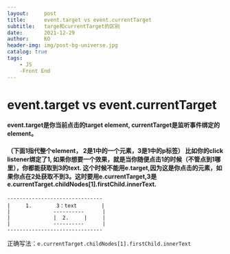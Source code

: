 ```yaml
---
layout:     post
title:      event.target vs event.currentTarget
subtitle:   targe和currentTarget的区别
date:       2021-12-29
author:     KO
header-img: img/post-bg-universe.jpg
catalog: true
tags:
    - JS
    -Front End
---
```



# event.target vs event.currentTarget

#### event.target是你当前点击的target element, currentTarget是监听事件绑定的element。
#### （下面1指代整个element， 2是1中的一个元素，3是1中的p标签） 比如你的click listener绑定了1, 如果你想要一个效果，就是当你随便点击1的时候（不管点到1哪里），你都能获取到3的text. 这个时候不能用e.target,因为这是你点击的元素，如果你点在2处获取不到3。这时要用e.currentTarget,3是e.currentTarget.childNodes[1].firstChild.innerText.

```
-------------------------------
|     1.        3：text        |
|              ----------      | 
|              |  2.     |     |
|              ----------      |
-------------------------------
```


正确写法：`e.currentTarget.childNodes[1].firstChild.innerText`
